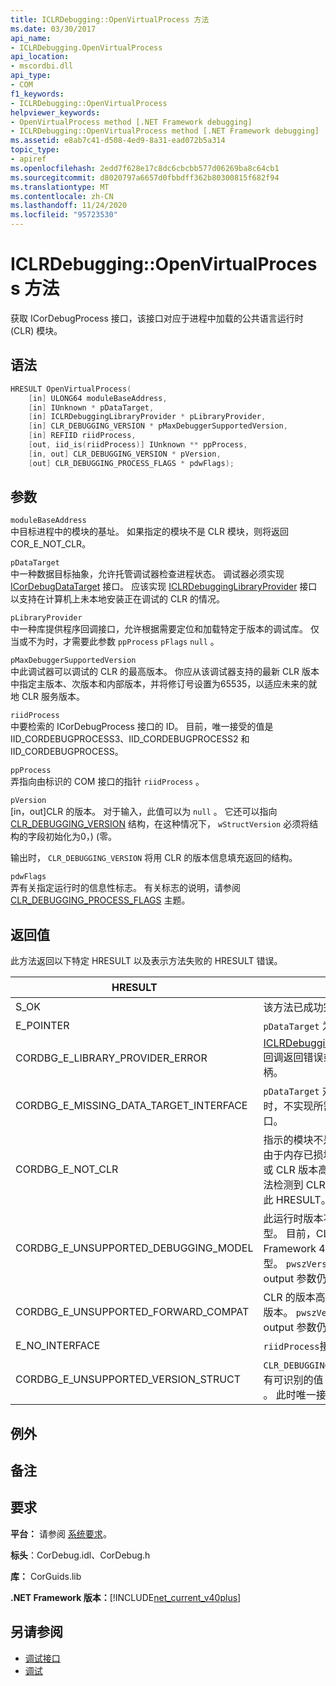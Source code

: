 ```yaml
---
title: ICLRDebugging::OpenVirtualProcess 方法
ms.date: 03/30/2017
api_name:
- ICLRDebugging.OpenVirtualProcess
api_location:
- mscordbi.dll
api_type:
- COM
f1_keywords:
- ICLRDebugging::OpenVirtualProcess
helpviewer_keywords:
- OpenVirtualProcess method [.NET Framework debugging]
- ICLRDebugging::OpenVirtualProcess method [.NET Framework debugging]
ms.assetid: e8ab7c41-d508-4ed9-8a31-ead072b5a314
topic_type:
- apiref
ms.openlocfilehash: 2edd7f628e17c8dc6cbcbb577d06269ba8c64cb1
ms.sourcegitcommit: d8020797a6657d0fbbdff362b80300815f682f94
ms.translationtype: MT
ms.contentlocale: zh-CN
ms.lasthandoff: 11/24/2020
ms.locfileid: "95723530"
---
```

# <a name="iclrdebuggingopenvirtualprocess-method"></a>ICLRDebugging::OpenVirtualProcess 方法

获取 ICorDebugProcess 接口，该接口对应于进程中加载的公共语言运行时 (CLR) 模块。  
  
## <a name="syntax"></a>语法  
  
```cpp  
HRESULT OpenVirtualProcess(  
    [in] ULONG64 moduleBaseAddress,  
    [in] IUnknown * pDataTarget,  
    [in] ICLRDebuggingLibraryProvider * pLibraryProvider,  
    [in] CLR_DEBUGGING_VERSION * pMaxDebuggerSupportedVersion,  
    [in] REFIID riidProcess,  
    [out, iid_is(riidProcess)] IUnknown ** ppProcess,  
    [in, out] CLR_DEBUGGING_VERSION * pVersion,  
    [out] CLR_DEBUGGING_PROCESS_FLAGS * pdwFlags);  
```  
  
## <a name="parameters"></a>参数  

 `moduleBaseAddress`  
 中目标进程中的模块的基址。 如果指定的模块不是 CLR 模块，则将返回 COR_E_NOT_CLR。  
  
 `pDataTarget`  
 中一种数据目标抽象，允许托管调试器检查进程状态。 调试器必须实现 [ICorDebugDataTarget](icordebugdatatarget-interface.md) 接口。 应该实现 [ICLRDebuggingLibraryProvider](iclrdebugginglibraryprovider-interface.md) 接口以支持在计算机上未本地安装正在调试的 CLR 的情况。  
  
 `pLibraryProvider`  
 中一种库提供程序回调接口，允许根据需要定位和加载特定于版本的调试库。 仅当或不为时，才需要此参数 `ppProcess` `pFlags` `null` 。  
  
 `pMaxDebuggerSupportedVersion`  
 中此调试器可以调试的 CLR 的最高版本。 你应从该调试器支持的最新 CLR 版本中指定主版本、次版本和内部版本，并将修订号设置为65535，以适应未来的就地 CLR 服务版本。  
  
 `riidProcess`  
 中要检索的 ICorDebugProcess 接口的 ID。 目前，唯一接受的值是 IID_CORDEBUGPROCESS3、IID_CORDEBUGPROCESS2 和 IID_CORDEBUGPROCESS。  
  
 `ppProcess`  
 弄指向由标识的 COM 接口的指针 `riidProcess` 。  
  
 `pVersion`  
 [in，out]CLR 的版本。 对于输入，此值可以为 `null` 。 它还可以指向 [CLR_DEBUGGING_VERSION](clr-debugging-version-structure.md) 结构，在这种情况下， `wStructVersion` 必须将结构的字段初始化为0，)  (零。  
  
 输出时， `CLR_DEBUGGING_VERSION` 将用 CLR 的版本信息填充返回的结构。  
  
 `pdwFlags`  
 弄有关指定运行时的信息性标志。 有关标志的说明，请参阅 [CLR_DEBUGGING_PROCESS_FLAGS](clr-debugging-process-flags-enumeration.md) 主题。  
  
## <a name="return-value"></a>返回值  

 此方法返回以下特定 HRESULT 以及表示方法失败的 HRESULT 错误。  
  
|HRESULT|说明|  
|-------------|-----------------|  
|S_OK|该方法已成功完成。|  
|E_POINTER|`pDataTarget` 为 `null`。|  
|CORDBG_E_LIBRARY_PROVIDER_ERROR|[ICLRDebuggingLibraryProvider](iclrdebugginglibraryprovider-interface.md)回调返回错误或未提供有效的句柄。|  
|CORDBG_E_MISSING_DATA_TARGET_INTERFACE|`pDataTarget` 对于此版本的运行时，不实现所需的数据目标接口。|  
|CORDBG_E_NOT_CLR|指示的模块不是 CLR 模块。 当由于内存已损坏、该模块不可用或 CLR 版本高于填充码版本而无法检测到 CLR 模块时，也会返回此 HRESULT。|  
|CORDBG_E_UNSUPPORTED_DEBUGGING_MODEL|此运行时版本不支持此调试模型。 目前，CLR 版本在 .NET Framework 4 之前不支持调试模型。 `pwszVersion`此错误后，output 参数仍设置为正确的值。|  
|CORDBG_E_UNSUPPORTED_FORWARD_COMPAT|CLR 的版本高于此调试器支持的版本。 `pwszVersion`此错误后，output 参数仍设置为正确的值。|  
|E_NO_INTERFACE|`riidProcess`接口不可用。|  
|CORDBG_E_UNSUPPORTED_VERSION_STRUCT|`CLR_DEBUGGING_VERSION`结构没有可识别的值 `wStructVersion` 。 此时唯一接受的值为0。|  
  
## <a name="exceptions"></a>例外  
  
## <a name="remarks"></a>备注  
  
## <a name="requirements"></a>要求  

 **平台：** 请参阅 [系统要求](../../get-started/system-requirements.md)。  
  
 **标头**：CorDebug.idl、CorDebug.h  
  
 **库：** CorGuids.lib  
  
 **.NET Framework 版本：**[!INCLUDE[net_current_v40plus](../../../../includes/net-current-v40plus-md.md)]  
  
## <a name="see-also"></a>另请参阅

- [调试接口](debugging-interfaces.md)
- [调试](index.md)
